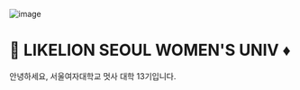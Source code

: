 ![image](https://github.com/user-attachments/assets/9dddca84-c314-4434-8a75-044a223b8092)
# 🦁 LIKELION SEOUL WOMEN'S UNIV ♦️
안녕하세요, 서울여자대학교 멋사 대학 13기입니다.
